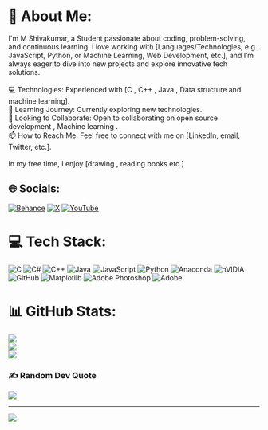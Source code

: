 # 💫 About Me:
I'm M Shivakumar, a Student passionate about coding, problem-solving, and continuous learning. I love working with [Languages/Technologies, e.g., JavaScript, Python, or Machine Learning, Web Development, etc.], and I’m always eager to dive into new projects and explore innovative tech solutions.<br><br>    💻 Technologies: Experienced with [C , C++ , Java , Data structure and machine learning].<br>   🌱 Learning Journey: Currently exploring new technologies.<br>    👯 Looking to Collaborate: Open to collaborating on open source development , Machine learning .<br>    📫 How to Reach Me: Feel free to connect with me on [LinkedIn, email, Twitter, etc.].<br><br>In my free time, I enjoy [drawing , reading books etc.]


## 🌐 Socials:
[![Behance](https://img.shields.io/badge/Behance-1769ff?logo=behance&logoColor=white)](https://behance.net/Shiva-0822) [![X](https://img.shields.io/badge/X-black.svg?logo=X&logoColor=white)](https://x.com/@shivakumar228) [![YouTube](https://img.shields.io/badge/YouTube-%23FF0000.svg?logo=YouTube&logoColor=white)](https://youtube.com/https://https://www.youtube.com/@Tusker-Shiva) 

# 💻 Tech Stack:
![C](https://img.shields.io/badge/c-%2300599C.svg?style=plastic&logo=c&logoColor=white) ![C#](https://img.shields.io/badge/c%23-%23239120.svg?style=plastic&logo=csharp&logoColor=white) ![C++](https://img.shields.io/badge/c++-%2300599C.svg?style=plastic&logo=c%2B%2B&logoColor=white) ![Java](https://img.shields.io/badge/java-%23ED8B00.svg?style=plastic&logo=openjdk&logoColor=white) ![JavaScript](https://img.shields.io/badge/javascript-%23323330.svg?style=plastic&logo=javascript&logoColor=%23F7DF1E) ![Python](https://img.shields.io/badge/python-3670A0?style=plastic&logo=python&logoColor=ffdd54) ![Anaconda](https://img.shields.io/badge/Anaconda-%2344A833.svg?style=plastic&logo=anaconda&logoColor=white) ![nVIDIA](https://img.shields.io/badge/nVIDIA-%2376B900.svg?style=plastic&logo=nVIDIA&logoColor=white) ![GitHub](https://img.shields.io/badge/github-%23121011.svg?style=plastic&logo=github&logoColor=white) ![Matplotlib](https://img.shields.io/badge/Matplotlib-%23ffffff.svg?style=plastic&logo=Matplotlib&logoColor=black) ![Adobe Photoshop](https://img.shields.io/badge/adobe%20photoshop-%2331A8FF.svg?style=plastic&logo=adobe%20photoshop&logoColor=white) ![Adobe](https://img.shields.io/badge/adobe-%23FF0000.svg?style=plastic&logo=adobe&logoColor=white)
# 📊 GitHub Stats:
![](https://github-readme-stats.vercel.app/api?username=Shiva-0822&theme=blue_navy&hide_border=false&include_all_commits=false&count_private=false)<br/>
![](https://github-readme-streak-stats.herokuapp.com/?user=Shiva-0822&theme=blue_navy&hide_border=false)<br/>
![](https://github-readme-stats.vercel.app/api/top-langs/?username=Shiva-0822&theme=blue_navy&hide_border=false&include_all_commits=false&count_private=false&layout=compact)

### ✍️ Random Dev Quote
![](https://quotes-github-readme.vercel.app/api?type=horizontal&theme=radical)

---
[![](https://visitcount.itsvg.in/api?id=Shiva-0822&icon=5&color=0)](https://visitcount.itsvg.in)

<!-- Proudly created with GPRM ( https://gprm.itsvg.in ) -->
